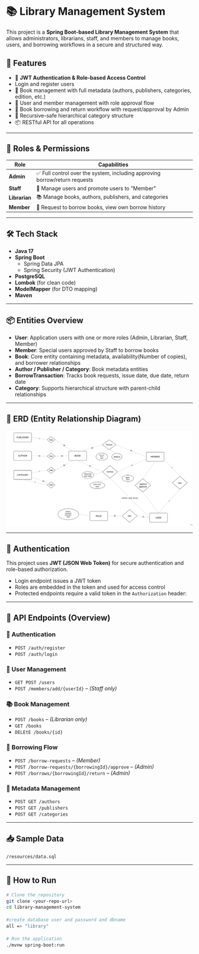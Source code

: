 # 📚 Library Management System

This project is a **Spring Boot-based Library Management System** that allows administrators, librarians, staff, and members to manage books, users, and borrowing workflows in a secure and structured way.

## 🔧 Features

- 🔐 **JWT Authentication & Role-based Access Control**
- Login and register users 
- 📘 Book management with full metadata (authors, publishers, categories, edition, etc.)
- 👥 User and member management with role approval flow
- 🔄 Book borrowing and return workflow with request/approval by Admin
- 🧠 Recursive-safe hierarchical category structure
- 📦 RESTful API for all operations

---

## 🧪 Roles & Permissions

| Role      | Capabilities |
|-----------|--------------|
| **Admin** | ✅ Full control over the system, including approving borrow/return requests |
| **Staff** | 👥 Manage users and promote users to "Member" |
| **Librarian** | 📚 Manage books, authors, publishers, and categories |
| **Member** | 📩 Request to borrow books, view own borrow history |

---

## 🛠️ Tech Stack

- **Java 17**
- **Spring Boot**
  - Spring Data JPA
  - Spring Security (JWT Authentication)
- **PostgreSQL**
- **Lombok** (for clean code)
- **ModelMapper** (for DTO mapping)
- **Maven**

---

## 📦 Entities Overview

- **User**: Application users with one or more roles (Admin, Librarian, Staff, Member)
- **Member**: Special users approved by Staff to borrow books
- **Book**: Core entity containing metadata, availability(Number of copies), and borrower relationships
- **Author / Publisher / Category**: Book metadata entities
- **BorrowTransaction**: Tracks book requests, issue date, due date, return date
- **Category**: Supports hierarchical structure with parent-child relationships

---

## 📸 ERD (Entity Relationship Diagram)

![ERD](./erd.png)

---

## 🔐 Authentication

This project uses **JWT (JSON Web Token)** for secure authentication and role-based authorization.

- Login endpoint issues a JWT token
- Roles are embedded in the token and used for access control
- Protected endpoints require a valid token in the `Authorization` header:



---

## 🚀 API Endpoints (Overview)

### 🔑 Authentication
- `POST /auth/register`
- `POST /auth/login`

### 👤 User Management
- `GET POST /users`
- `POST /members/add/{userId}` – _(Staff only)_

### 📚 Book Management
- `POST /books` – _(Librarian only)_
- `GET /books`
- `DELEtE /books/{id}`

### 🔄 Borrowing Flow
- `POST /borrow-requests` – _(Member)_
- `POST /borrow-requests/{borrowingId}/approve` – _(Admin)_
- `POST /borrows/{borrowingId}/return` – _(Admin)_

### 📁 Metadata Management
- `POST GET /authors`
- `POST GET /publishers`
- `POST GET /categories`

---

## 📥 Sample Data

 `/resources/data.sql` 

---

## 📌 How to Run

```bash
# Clone the repository
git clone <your-repo-url>
cd library-management-system

#create database user and password and dbname 
all => "library"

# Run the application
./mvnw spring-boot:run
